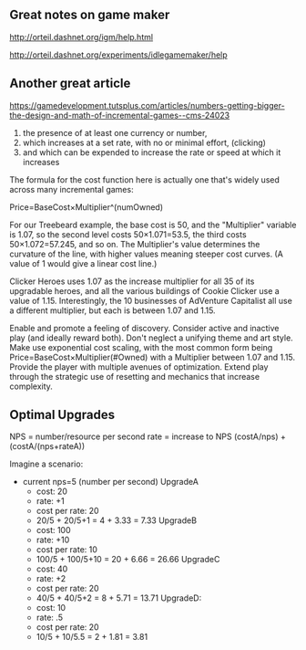 ## Great notes on game maker
http://orteil.dashnet.org/igm/help.html

http://orteil.dashnet.org/experiments/idlegamemaker/help

## Another great article
https://gamedevelopment.tutsplus.com/articles/numbers-getting-bigger-the-design-and-math-of-incremental-games--cms-24023

1. the presence of at least one currency or number,
2. which increases at a set rate, with no or minimal effort, (clicking)
3. and which can be expended to increase the rate or speed at which it increases

The formula for the cost function here is actually one that's widely used across many incremental games:

Price=BaseCost×Multiplier^(numOwned)

For our Treebeard example, the base cost is 50, and the "Multiplier" variable is 1.07, so the second level costs 50×1.071=53.5, 
the third costs 50×1.072=57.245, and so on. 
The Multiplier's value determines the curvature of the line, with higher values meaning steeper cost curves. (A value of 1 would give a linear cost line.) 

Clicker Heroes uses 1.07 as the increase multiplier for all 35 of its upgradable heroes,
and all the various buildings of Cookie Clicker use a value of 1.15. 
Interestingly, the 10 businesses of AdVenture Capitalist all use a different multiplier, but each is between 1.07 and 1.15. 

Enable and promote a feeling of discovery.
Consider active and inactive play (and ideally reward both).
Don't neglect a unifying theme and art style.
Make use exponential cost scaling, with the most common form being Price=BaseCost×Multiplier(#Owned) with a Multiplier between 1.07 and 1.15.
Provide the player with multiple avenues of optimization.
Extend play through the strategic use of resetting and mechanics that increase complexity.
 
## Optimal Upgrades

NPS = number/resource per second
rate = increase to NPS
(costA/nps) + (costA/(nps+rateA)) 

Imagine a scenario:
* current nps=5 (number per second)
UpgradeA 
    - cost: 20 
    - rate: +1
    - cost per rate: 20
    - 20/5 + 20/5+1 = 4 + 3.33 = 7.33
UpgradeB
    - cost: 100
    - rate: +10 
    - cost per rate: 10
    - 100/5 + 100/5+10 = 20 + 6.66 = 26.66
UpgradeC
    - cost: 40
    - rate: +2
    - cost per rate: 20
    - 40/5 + 40/5+2 = 8 + 5.71 = 13.71
UpgradeD:
    - cost: 10
    - rate: .5
    - cost per rate: 20
    - 10/5 + 10/5.5 = 2 + 1.81 = 3.81 
